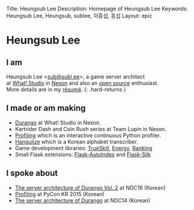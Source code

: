 Title: Heungsub Lee
Description: Homepage of Heungsub Lee
Keywords: Heungsub Lee, Heungsub, sublee, 이흥섭, 흥섭
Layout: epic

Heungsub Lee
============

I am
----

Heungsub Lee <[sub@subl.ee][]\>, a game server architect
<br />
at [What! Studio][] in [Nexon][] and also an [open source][] enthusiast.
<br />
More details are in my [résumé](/resume/).
{: .hard-returns }

[sub@subl.ee]: mailto:sub@subl.ee
[What! Studio]: https://github.com/what-studio
[Nexon]: http://nexon.com/
[Open Source]: https://github.com/sublee

I made or am making
-------------------

- [Durango][] at What! Studio in Nexon.
- Kartrider Dash and Coin Rush series at Team Lupin in Nexon.
- [Profiling][] which is an interactive continuous Python profiler.
- [Hangulize][] which is a Korean alphabet transcriber.
- Game development libraries: [TrueSkill][], [Energy][], [Ranking][]
- Small Flask extensions: [Flask-AutoIndex][] and [Flask-Silk][]

[Durango]: http://durango.nexon.com/
[KartRider Dash]: http://www.facebook.com/kartriderdash
[Coin Rush]: https://play.google.com/store/apps/details?id=com.nexon.krr4kakao
[Profiling]: https://github.com/what-studio/profiling
[Hangulize]: http://hangulize.org/
[TrueSkill]: http://trueskill.org/
[Energy]: http://pythonhosted.org/energy
[Ranking]: http://pythonhosted.org/ranking
[Flask-AutoIndex]: http://pythonhosted.org/Flask-AutoIndex
[Flask-Silk]: http://pythonhosted.org/Flask-Silk

I spoke about
-------------

- [The server architecture of Durango Vol. 2][ndc16-slide] at NDC16 (Korean)
- [Profiling][pyconkr2015-slide] at PyCon KR 2015 (Korean)
- [The server architecture of Durango][ndc14-slide] at NDC14 (Korean)

[pyconkr2015-slide]: http://www.slideshare.net/sublee/profiling-52226374
[ndc14-slide]: http://www.slideshare.net/sublee/spof-mmorpg
[ndc16-slide]: http://www.slideshare.net/sublee/lt-vol-2
